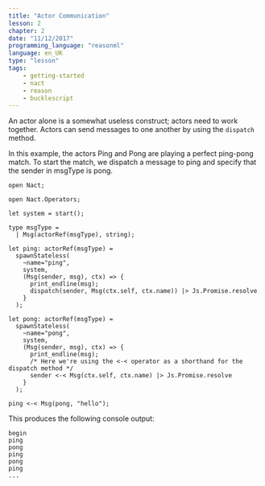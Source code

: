 ```yaml
---
title: "Actor Communication"
lesson: 2
chapter: 2
date: "11/12/2017"
programming_language: "reasonml"
language: en_UK
type: "lesson"
tags:
    - getting-started
    - nact
    - reason
    - bucklescript
---
```

An actor alone is a somewhat useless construct; actors need to work together. Actors can send messages to one another by using the `dispatch` method. 

In this example, the actors Ping and Pong are playing a perfect ping-pong match. To start the match, we dispatch a message to ping and 
specify that the sender in msgType is pong.


```reason
open Nact;

open Nact.Operators;

let system = start();

type msgType =
  | Msg(actorRef(msgType), string);

let ping: actorRef(msgType) =
  spawnStateless(
    ~name="ping",
    system,
    (Msg(sender, msg), ctx) => {
      print_endline(msg);
      dispatch(sender, Msg(ctx.self, ctx.name)) |> Js.Promise.resolve
    }
  );

let pong: actorRef(msgType) =
  spawnStateless(
    ~name="pong",
    system,
    (Msg(sender, msg), ctx) => {
      print_endline(msg);
      /* Here we're using the <-< operator as a shorthand for the dispatch method */
      sender <-< Msg(ctx.self, ctx.name) |> Js.Promise.resolve
    }
  );

ping <-< Msg(pong, "hello");

```
This produces the following console output:

``` 
begin
ping
pong
ping
pong
ping
...
```
